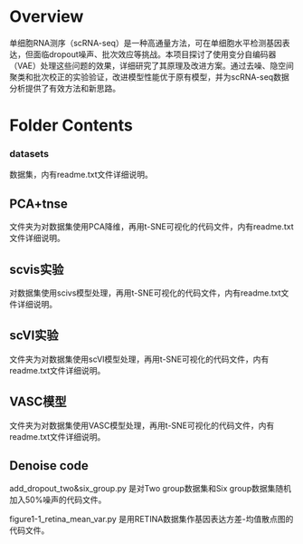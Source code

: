 # Overview

单细胞RNA测序（scRNA-seq）是一种高通量方法，可在单细胞水平检测基因表达，但面临dropout噪声、批次效应等挑战。本项目探讨了使用变分自编码器（VAE）处理这些问题的效果，详细研究了其原理及改进方案。通过去噪、隐空间聚类和批次校正的实验验证，改进模型性能优于原有模型，并为scRNA-seq数据分析提供了有效方法和新思路。

# Folder Contents

### datasets

数据集，内有readme.txt文件详细说明。

## PCA+tnse

文件夹为对数据集使用PCA降维，再用t-SNE可视化的代码文件，内有readme.txt文件详细说明。

## scvis实验

对数据集使用scivs模型处理，再用t-SNE可视化的代码文件，内有readme.txt文件详细说明。

## scVI实验

文件夹为对数据集使用scVI模型处理，再用t-SNE可视化的代码文件，内有readme.txt文件详细说明。

## VASC模型

文件夹为对数据集使用VASC模型处理，再用t-SNE可视化的代码文件，内有readme.txt文件详细说明。

## Denoise code


add_dropout_two&six_group.py 是对Two group数据集和Six group数据集随机加入50%噪声的代码文件。

figure1-1_retina_mean_var.py 是用RETINA数据集作基因表达方差-均值散点图的代码文件。